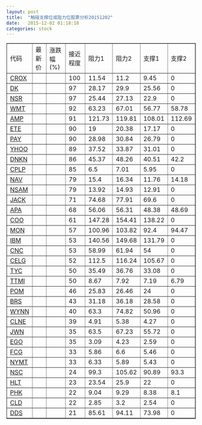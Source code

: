 ```yaml
---
layout: post
title:  "触碰支撑位或阻力位股票分析20151202"
date:   2015-12-02 01:18:18
categories: stock
---
```

<script type="text/javascript">
var stockList = []
stockList.push('gb_crox');
stockList.push('gb_dk');
stockList.push('gb_nsr');
stockList.push('gb_wmt');
stockList.push('gb_amp');
stockList.push('gb_ete');
stockList.push('gb_pay');
stockList.push('gb_yhoo');
stockList.push('gb_dnkn');
stockList.push('gb_cplp');
stockList.push('gb_nav');
stockList.push('gb_nsam');
stockList.push('gb_jack');
stockList.push('gb_apa');
stockList.push('gb_coo');
stockList.push('gb_mon');
stockList.push('gb_ibm');
stockList.push('gb_cnc');
stockList.push('gb_celg');
stockList.push('gb_tyc');
stockList.push('gb_ttmi');
stockList.push('gb_pom');
stockList.push('gb_brs');
stockList.push('gb_wynn');
stockList.push('gb_clne');
stockList.push('gb_jwn');
stockList.push('gb_ego');
stockList.push('gb_fcg');
stockList.push('gb_nymt');
stockList.push('gb_nsc');
stockList.push('gb_hlt');
stockList.push('gb_phk');
stockList.push('gb_cld');
stockList.push('gb_dds');
</script>
<table border="1">
 <tr>
 <td>代码</td>
 <td>最新价</td>
 <td>涨跌幅(%)</td>
 <td>接近程度</td>
 <td>阻力1</td>
 <td>阻力2</td>
 <td>支撑1</td>
 <td>支撑2</td>
</tr>
  <tr id="crox" class="red">
  <td><a href="http://stock.finance.sina.com.cn/usstock/quotes/CROX.html" target="_blank">CROX</a></td><td></td><td></td><td>100</td><td>11.54</td><td>11.2</td><td>9.45</td><td>0</td></tr>
  <tr id="dk" class="red">
  <td><a href="http://stock.finance.sina.com.cn/usstock/quotes/DK.html" target="_blank">DK</a></td><td></td><td></td><td>97</td><td>28.17</td><td>29.9</td><td>25.56</td><td>0</td></tr>
  <tr id="nsr" class="red">
  <td><a href="http://stock.finance.sina.com.cn/usstock/quotes/NSR.html" target="_blank">NSR</a></td><td></td><td></td><td>97</td><td>25.44</td><td>27.13</td><td>22.9</td><td>0</td></tr>
  <tr id="wmt" class="green">
  <td><a href="http://stock.finance.sina.com.cn/usstock/quotes/WMT.html" target="_blank">WMT</a></td><td></td><td></td><td>92</td><td>63.23</td><td>67.01</td><td>56.77</td><td>58.78</td></tr>
  <tr id="amp" class="green">
  <td><a href="http://stock.finance.sina.com.cn/usstock/quotes/AMP.html" target="_blank">AMP</a></td><td></td><td></td><td>91</td><td>121.73</td><td>119.81</td><td>108.01</td><td>112.69</td></tr>
  <tr id="ete" class="red">
  <td><a href="http://stock.finance.sina.com.cn/usstock/quotes/ETE.html" target="_blank">ETE</a></td><td></td><td></td><td>90</td><td>19</td><td>20.38</td><td>17.17</td><td>0</td></tr>
  <tr id="pay" class="red">
  <td><a href="http://stock.finance.sina.com.cn/usstock/quotes/PAY.html" target="_blank">PAY</a></td><td></td><td></td><td>90</td><td>28.98</td><td>30.84</td><td>26.79</td><td>0</td></tr>
  <tr id="yhoo" class="red">
  <td><a href="http://stock.finance.sina.com.cn/usstock/quotes/YHOO.html" target="_blank">YHOO</a></td><td></td><td></td><td>89</td><td>37.52</td><td>33.87</td><td>31.01</td><td>0</td></tr>
  <tr id="dnkn" class="green">
  <td><a href="http://stock.finance.sina.com.cn/usstock/quotes/DNKN.html" target="_blank">DNKN</a></td><td></td><td></td><td>86</td><td>45.37</td><td>48.26</td><td>40.51</td><td>42.2</td></tr>
  <tr id="cplp" class="red">
  <td><a href="http://stock.finance.sina.com.cn/usstock/quotes/CPLP.html" target="_blank">CPLP</a></td><td></td><td></td><td>85</td><td>6.5</td><td>7.01</td><td>5.95</td><td>0</td></tr>
  <tr id="nav" class="green">
  <td><a href="http://stock.finance.sina.com.cn/usstock/quotes/NAV.html" target="_blank">NAV</a></td><td></td><td></td><td>79</td><td>15.4</td><td>16.34</td><td>11.76</td><td>14.18</td></tr>
  <tr id="nsam" class="red">
  <td><a href="http://stock.finance.sina.com.cn/usstock/quotes/NSAM.html" target="_blank">NSAM</a></td><td></td><td></td><td>79</td><td>13.92</td><td>14.93</td><td>12.91</td><td>0</td></tr>
  <tr id="jack" class="red">
  <td><a href="http://stock.finance.sina.com.cn/usstock/quotes/JACK.html" target="_blank">JACK</a></td><td></td><td></td><td>71</td><td>74.68</td><td>77.91</td><td>69.6</td><td>0</td></tr>
  <tr id="apa" class="green">
  <td><a href="http://stock.finance.sina.com.cn/usstock/quotes/APA.html" target="_blank">APA</a></td><td></td><td></td><td>68</td><td>56.06</td><td>56.31</td><td>48.38</td><td>48.69</td></tr>
  <tr id="coo" class="red">
  <td><a href="http://stock.finance.sina.com.cn/usstock/quotes/COO.html" target="_blank">COO</a></td><td></td><td></td><td>61</td><td>147.28</td><td>154.41</td><td>138.22</td><td>0</td></tr>
  <tr id="mon" class="green">
  <td><a href="http://stock.finance.sina.com.cn/usstock/quotes/MON.html" target="_blank">MON</a></td><td></td><td></td><td>57</td><td>100.96</td><td>103.82</td><td>92.4</td><td>94.47</td></tr>
  <tr id="ibm" class="red">
  <td><a href="http://stock.finance.sina.com.cn/usstock/quotes/IBM.html" target="_blank">IBM</a></td><td></td><td></td><td>53</td><td>140.56</td><td>149.68</td><td>131.79</td><td>0</td></tr>
  <tr id="cnc" class="red">
  <td><a href="http://stock.finance.sina.com.cn/usstock/quotes/CNC.html" target="_blank">CNC</a></td><td></td><td></td><td>53</td><td>58.99</td><td>61.94</td><td>54</td><td>0</td></tr>
  <tr id="celg" class="red">
  <td><a href="http://stock.finance.sina.com.cn/usstock/quotes/CELG.html" target="_blank">CELG</a></td><td></td><td></td><td>52</td><td>112.5</td><td>116.24</td><td>105.67</td><td>0</td></tr>
  <tr id="tyc" class="red">
  <td><a href="http://stock.finance.sina.com.cn/usstock/quotes/TYC.html" target="_blank">TYC</a></td><td></td><td></td><td>50</td><td>35.49</td><td>36.76</td><td>33.08</td><td>0</td></tr>
  <tr id="ttmi" class="red">
  <td><a href="http://stock.finance.sina.com.cn/usstock/quotes/TTMI.html" target="_blank">TTMI</a></td><td></td><td></td><td>50</td><td>8.67</td><td>7.92</td><td>7.19</td><td>6.79</td></tr>
  <tr id="pom" class="red">
  <td><a href="http://stock.finance.sina.com.cn/usstock/quotes/POM.html" target="_blank">POM</a></td><td></td><td></td><td>46</td><td>25.83</td><td>26.46</td><td>24</td><td>0</td></tr>
  <tr id="brs" class="red">
  <td><a href="http://stock.finance.sina.com.cn/usstock/quotes/BRS.html" target="_blank">BRS</a></td><td></td><td></td><td>43</td><td>31.18</td><td>36.18</td><td>28.58</td><td>0</td></tr>
  <tr id="wynn" class="red">
  <td><a href="http://stock.finance.sina.com.cn/usstock/quotes/WYNN.html" target="_blank">WYNN</a></td><td></td><td></td><td>40</td><td>63.3</td><td>74.82</td><td>50.96</td><td>0</td></tr>
  <tr id="clne" class="red">
  <td><a href="http://stock.finance.sina.com.cn/usstock/quotes/CLNE.html" target="_blank">CLNE</a></td><td></td><td></td><td>39</td><td>4.91</td><td>5.38</td><td>4.27</td><td>0</td></tr>
  <tr id="jwn" class="green">
  <td><a href="http://stock.finance.sina.com.cn/usstock/quotes/JWN.html" target="_blank">JWN</a></td><td></td><td></td><td>35</td><td>63.5</td><td>67.23</td><td>55.72</td><td>0</td></tr>
  <tr id="ego" class="red">
  <td><a href="http://stock.finance.sina.com.cn/usstock/quotes/EGO.html" target="_blank">EGO</a></td><td></td><td></td><td>35</td><td>3.09</td><td>4.23</td><td>2.59</td><td>0</td></tr>
  <tr id="fcg" class="red">
  <td><a href="http://stock.finance.sina.com.cn/usstock/quotes/FCG.html" target="_blank">FCG</a></td><td></td><td></td><td>33</td><td>5.86</td><td>6.6</td><td>5.46</td><td>0</td></tr>
  <tr id="nymt" class="red">
  <td><a href="http://stock.finance.sina.com.cn/usstock/quotes/NYMT.html" target="_blank">NYMT</a></td><td></td><td></td><td>33</td><td>6.33</td><td>5.89</td><td>5.43</td><td>0</td></tr>
  <tr id="nsc" class="green">
  <td><a href="http://stock.finance.sina.com.cn/usstock/quotes/NSC.html" target="_blank">NSC</a></td><td></td><td></td><td>24</td><td>99.3</td><td>105.62</td><td>90.89</td><td>93.3</td></tr>
  <tr id="hlt" class="red">
  <td><a href="http://stock.finance.sina.com.cn/usstock/quotes/HLT.html" target="_blank">HLT</a></td><td></td><td></td><td>23</td><td>23.54</td><td>25.9</td><td>22</td><td>0</td></tr>
  <tr id="phk" class="red">
  <td><a href="http://stock.finance.sina.com.cn/usstock/quotes/PHK.html" target="_blank">PHK</a></td><td></td><td></td><td>22</td><td>9.04</td><td>9.29</td><td>8.38</td><td>8.1</td></tr>
  <tr id="cld" class="green">
  <td><a href="http://stock.finance.sina.com.cn/usstock/quotes/CLD.html" target="_blank">CLD</a></td><td></td><td></td><td>22</td><td>2.85</td><td>3.2</td><td>2.54</td><td>0</td></tr>
  <tr id="dds" class="green">
  <td><a href="http://stock.finance.sina.com.cn/usstock/quotes/DDS.html" target="_blank">DDS</a></td><td></td><td></td><td>21</td><td>85.61</td><td>94.11</td><td>73.98</td><td>0</td></tr>
</table>
